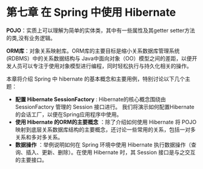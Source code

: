 # 第七章 在 Spring 中使用 Hibernate

**POJO**：实质上可以理解为简单的实体类，其中有一些属性及其getter setter方法的类,没有业务逻辑。

**ORM库**：对象关系映射库。ORM库的主要目标是缩小关系数据库管理系统(RDBMS）中的关系数据结构与
Java中面向对象（OO）模型之间的差距，以便开发人员可以专注于使用对象模型进行编程，同时轻松执行与持久化相关的操作。

本章将介绍 Spring 中 hibernate 的基本概念和主要用例，特别讨论以下几个主题：
- **配置 Hibernate SessionFactory** : Hibernate的核心概念围绕由 SessionFactory 管理的 Session 接口进行。 我们将演示如何配置Hibernate的会话工厂，以便在Spring应用程序中使用。
- **使用 Hibernate 的ORM的主要概念** ：除了介绍如何使用 Hibernate 将 POJO 映射到底层关系数据库结构的主要概念，还讨论一些常用的关系，包括一对多关系和多对多关系。
- **数据操作** ：举例说明如何在 Spring 环境中使用 Hibernate 执行数据操作（查询、插入、更新、删除）。在使用 Hibernate 时，其 Session 接口是与之交互的主要接口。
